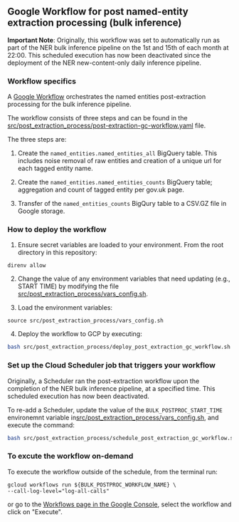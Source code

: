 ## Google Workflow for post named-entity extraction processing (bulk inference)

**Important Note**: Originally, this workflow was set to automatically run as part of the NER bulk inference pipeline on the 1st and 15th of each month at 22:00. This scheduled execution has now been deactivated since the deployment of the NER new-content-only daily inference pipeline.

### Workflow specifics

A [Google Workflow](https://cloud.google.com/workflows/docs/overview) orchestrates the named entities post-extraction processing for the bulk inference pipeline.

The workflow consists of three steps and can be found in the [src/post_extraction_process/post-extraction-gc-workflow.yaml](src/post_extraction_process/post-extraction-gc-workflow.yaml) file.

The three steps are:

1. Create the `named_entities.named_entities_all` BigQuery table. This includes noise removal of raw entities and creation of a unique url for each tagged entity name.

2. Create the `named_entities.named_entities_counts` BigQuery table; aggregation and count of tagged entity per gov.uk page.

3. Transfer of the `named_entities_counts` BigQury table to a CSV.GZ file in Google storage.


### How to deploy the workflow

1. Ensure secret variables are loaded to your environment. From the root directory in this repository:
```shell
direnv allow
```

2. Change the value of any environment variables that need updating (e.g., START TIME) by modifying the file [src/post_extraction_process/vars_config.sh](/src/post_extraction_process/vars_config.sh).


3. Load the environment variables:
```shell
source src/post_extraction_process/vars_config.sh
```

4. Deploy the workflow to GCP by executing:

```sh
bash src/post_extraction_process/deploy_post_extraction_gc_workflow.sh
```

### Set up the Cloud Scheduler job that triggers your workflow

Originally, a Scheduler ran the post-extraction workflow upon the completion
of the NER bulk inference pipeline, at a specified time. This scheduled execution has now been deactivated.

To re-add a Scheduler, update the value of the `BULK_POSTPROC_START_TIME` environemnt variable in[src/post_extraction_process/vars_config.sh](/src/post_extraction_process/vars_config.sh), and execute the command:
```sh
bash src/post_extraction_process/schedule_post_extraction_gc_workflow.sh
```

### To excute the workflow on-demand

To execute the workflow outside of the schedule, from the terminal run:

```shell
gcloud workflows run ${BULK_POSTPROC_WORKFLOW_NAME} \
--call-log-level="log-all-calls"
```

or go to the [Workflows page in the Google Console](https://console.cloud.google.com/workflows), select the workflow and click on "Execute".
